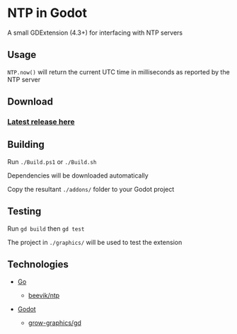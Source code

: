 # NTP in Godot

A small GDExtension (4.3+) for interfacing with NTP servers

## Usage

`NTP.now()` will return the current UTC time in milliseconds as reported by the NTP server

## Download

### [Latest release here](https://github.com/ynot01/ntp-godot-go/releases/latest/download/addons.zip)

## Building

Run `./Build.ps1` or `./Build.sh`

Dependencies will be downloaded automatically

Copy the resultant `./addons/` folder to your Godot project

## Testing

Run `gd build` then `gd test`

The project in `./graphics/` will be used to test the extension

## Technologies

- [Go](https://go.dev/dl)

  - [beevik/ntp](https://github.com/beevik/ntp)

- [Godot](https://godotengine.org/download)

  - [grow-graphics/gd](https://github.com/grow-graphics/gd)